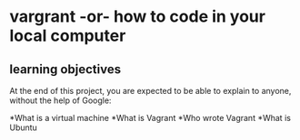 # vargrant -or- how to code in your local computer
## learning objectives

 At the end of this project, you are expected to be able to explain to anyone, without the help of Google:

*What is a virtual machine
*What is Vagrant
*Who wrote Vagrant
*What is Ubuntu

